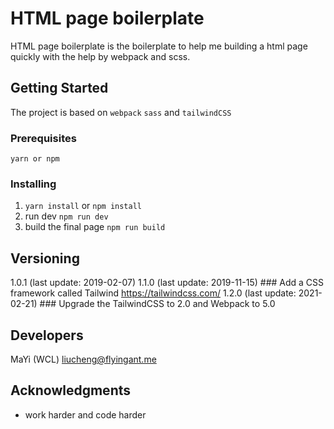 # HTML page boilerplate

HTML page boilerplate is the boilerplate to help me building a html page quickly with the help by webpack and scss.

## Getting Started

The project is based on `webpack` `sass` and `tailwindCSS`

### Prerequisites

```
yarn or npm
```

### Installing

1. `yarn install` or `npm install`
2. run dev `npm run dev`
3. build the final page `npm run build`

## Versioning

1.0.1 (last update: 2019-02-07)
1.1.0 (last update: 2019-11-15) ### Add a CSS framework called Tailwind https://tailwindcss.com/
1.2.0 (last update: 2021-02-21) ### Upgrade the TailwindCSS to 2.0 and Webpack to 5.0

## Developers

MaYi (WCL) <liucheng@flyingant.me>

## Acknowledgments

* work harder and code harder

